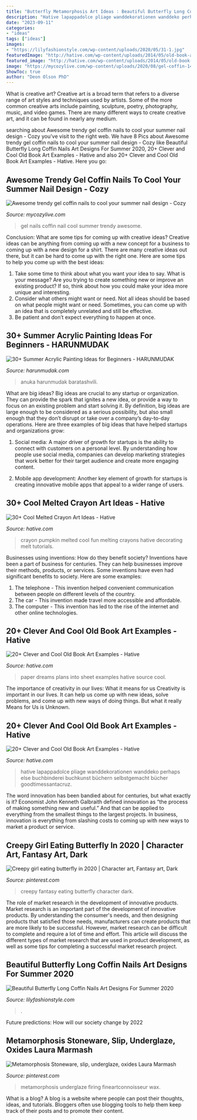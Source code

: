 ```yaml
---
title: "Butterfly Metamorphosis Art Ideas : Beautiful Butterfly Long Coffin Nails Art Designs For Summer 2020"
description: "Hative lapappadolce pliage wanddekorationen wanddeko perhaps else buchbinderei buchkunst büchern selbstgemacht bücher goodtimessantacruz"
date: "2023-09-11"
categories:
- "ideas"
tags: ["ideas"]
images:
- "https://lilyfashionstyle.com/wp-content/uploads/2020/05/31-1.jpg"
featuredImage: "http://hative.com/wp-content/uploads/2014/05/old-book-art/22-book-wall-art.jpg"
featured_image: "http://hative.com/wp-content/uploads/2014/05/old-book-art/22-book-wall-art.jpg"
image: "https://mycozylive.com/wp-content/uploads/2020/08/gel-coffin-14.jpg"
ShowToc: true
author: "Deon Olson PhD"
---
```



What is creative art?
Creative art is a broad term that refers to a diverse range of art styles and techniques used by artists. Some of the more common creative arts include painting, sculpture, poetry, photography, music, and video games. There are many different ways to create creative art, and it can be found in nearly any medium.

	

		
searching about Awesome trendy gel coffin nails to cool your summer nail design - Cozy you've visit to the right web. We have 8 Pics about Awesome trendy gel coffin nails to cool your summer nail design - Cozy like Beautiful Butterfly Long Coffin Nails Art Designs For Summer 2020, 20+ Clever and Cool Old Book Art Examples - Hative and also 20+ Clever and Cool Old Book Art Examples - Hative. Here you go:
		
    
## Awesome Trendy Gel Coffin Nails To Cool Your Summer Nail Design - Cozy

<img loading=lazy src="https://mycozylive.com/wp-content/uploads/2020/08/gel-coffin-14.jpg" onerror="this.onerror=null;this.src='https://tse3.mm.bing.net/th?id=OIP.iw8CE_I7VjqgNDKOqbgUUAHaJd&amp;pid=15.1';" alt="Awesome trendy gel coffin nails to cool your summer nail design - Cozy">

_Source: mycozylive.com_

>gel nails coffin nail cool summer trendy awesome. 

	

Conclusion: What are some tips for coming up with creative ideas?
Creative ideas can be anything from coming up with a new concept for a business to coming up with a new design for a shirt. There are many creative ideas out there, but it can be hard to come up with the right one. Here are some tips to help you come up with the best ideas: 
1) Take some time to think about what you want your idea to say. What is your message? Are you trying to create something new or improve an existing product? If so, think about how you could make your idea more unique and interesting. 
2) Consider what others might want or need. Not all ideas should be based on what people might want or need. Sometimes, you can come up with an idea that is completely unrelated and still be effective. 
3) Be patient and don’t expect everything to happen at once.

    
## 30+ Summer Acrylic Painting Ideas For Beginners - HARUNMUDAK

<img loading=lazy src="https://harunmudak.com/wp-content/uploads/2020/07/summer-painting-idea-2-749x1024.jpg" onerror="this.onerror=null;this.src='https://tse4.mm.bing.net/th?id=OIP.ccs31G38ZqwrDn4SVibJngHaKI&amp;pid=15.1';" alt="30+ Summer Acrylic Painting Ideas for Beginners - HARUNMUDAK">

_Source: harunmudak.com_

>anuka harunmudak baratashvili. 

	

What are big ideas?
Big ideas are crucial to any startup or organization. They can provide the spark that ignites a new idea, or provide a way to focus on an existing problem and start solving it. By definition, big ideas are large enough to be considered as a serious possibility, but also small enough that they don’t disrupt or take over a company’s day-to-day operations. Here are three examples of big ideas that have helped startups and organizations grow:
1. Social media: A major driver of growth for startups is the ability to connect with customers on a personal level. By understanding how people use social media, companies can develop marketing strategies that work better for their target audience and create more engaging content.

2. Mobile app development: Another key element of growth for startups is creating innovative mobile apps that appeal to a wider range of users.

    
## 30+ Cool Melted Crayon Art Ideas - Hative

<img loading=lazy src="https://hative.com/wp-content/uploads/2014/04/melted-crayon-art/22-melted-crayon-pumpkin-fun.jpg" onerror="this.onerror=null;this.src='https://tse4.mm.bing.net/th?id=OIP.otXbyXiumBhFG0ViGFnH8QHaJ6&amp;pid=15.1';" alt="30+ Cool Melted Crayon Art Ideas - Hative">

_Source: hative.com_

>crayon pumpkin melted cool fun melting crayons hative decorating melt tutorials. 

	

Businesses using inventions: How do they benefit society?
Inventions have been a part of business for centuries. They can help businesses improve their methods, products, or services.  Some inventions have even had significant benefits to society. Here are some examples: 
1. The telephone - This invention helped convenient communication between people on different levels of the country.
2. The car - This invention made travel more accessible and affordable.
3. The computer - This invention has led to the rise of the internet and other online technologies.

    
## 20+ Clever And Cool Old Book Art Examples - Hative

<img loading=lazy src="https://hative.com/wp-content/uploads/2014/05/old-book-art/10-dreams-into-plans.jpg" onerror="this.onerror=null;this.src='https://tse4.mm.bing.net/th?id=OIP.lOUlO32JGUJKIaO3mmardwHaPv&amp;pid=15.1';" alt="20+ Clever and Cool Old Book Art Examples - Hative">

_Source: hative.com_

>paper dreams plans into sheet examples hative source cool. 

	

The importance of creativity in our lives: What it means for us
Creativity is important in our lives. It can help us come up with new ideas, solve problems, and come up with new ways of doing things. But what it really Means for Us is Unknown.

    
## 20+ Clever And Cool Old Book Art Examples - Hative

<img loading=lazy src="http://hative.com/wp-content/uploads/2014/05/old-book-art/22-book-wall-art.jpg" onerror="this.onerror=null;this.src='https://tse4.mm.bing.net/th?id=OIP.R4FRLsD_G8-ycv95HnIX3AHaJ4&amp;pid=15.1';" alt="20+ Clever and Cool Old Book Art Examples - Hative">

_Source: hative.com_

>hative lapappadolce pliage wanddekorationen wanddeko perhaps else buchbinderei buchkunst büchern selbstgemacht bücher goodtimessantacruz. 

	

The word innovation has been bandied about for centuries, but what exactly is it? Economist John Kenneth Galbraith defined innovation as “the process of making something new and useful.” And that can be applied to everything from the smallest things to the largest projects. In business, innovation is everything from slashing costs to coming up with new ways to market a product or service.

    
## Creepy Girl Eating Butterfly In 2020 | Character Art, Fantasy Art, Dark

<img loading=lazy src="https://i.pinimg.com/736x/b2/e8/3d/b2e83d5fb938676d5f538772b0aa59ef.jpg" onerror="this.onerror=null;this.src='https://tse2.mm.bing.net/th?id=OIP.1AwQbqI9zLjVEIe2o97xIwHaK7&amp;pid=15.1';" alt="Creepy girl eating butterfly in 2020 | Character art, Fantasy art, Dark">

_Source: pinterest.com_

>creepy fantasy eating butterfly character dark. 

	

The role of market research in the development of innovative products.
Market research is an important part of the development of innovative products. By understanding the consumer's needs, and then designing products that satisfied those needs, manufacturers can create products that are more likely to be successful. However, market research can be difficult to complete and require a lot of time and effort. This article will discuss the different types of market research that are used in product development, as well as some tips for completing a successful market research project.

    
## Beautiful Butterfly Long Coffin Nails Art Designs For Summer 2020

<img loading=lazy src="https://lilyfashionstyle.com/wp-content/uploads/2020/05/31-1.jpg" onerror="this.onerror=null;this.src='https://tse1.mm.bing.net/th?id=OIP._7PM8ckaK_vknL7nzXkP7QHaJz&amp;pid=15.1';" alt="Beautiful Butterfly Long Coffin Nails Art Designs For Summer 2020">

_Source: lilyfashionstyle.com_

>. 

	

Future predictions: How will our society change by 2022
 

    
## Metamorphosis Stoneware, Slip, Underglaze, Oxides Laura Marmash

<img loading=lazy src="https://i.pinimg.com/736x/3e/a2/ef/3ea2ef219e2663b06ba04605e7b34416--spawn-the-artist.jpg" onerror="this.onerror=null;this.src='https://tse3.mm.bing.net/th?id=OIP.Jocggy56tqgRJl01HPdiQADMEx&amp;pid=15.1';" alt="Metamorphosis Stoneware, slip, underglaze, oxides Laura Marmash">

_Source: pinterest.com_

>metamorphosis underglaze firing fineartconnoisseur wax. 

	

What is a blog?
A blog is a website where people can post their thoughts, ideas, and tutorials. Bloggers often use blogging tools to help them keep track of their posts and to promote their content.

